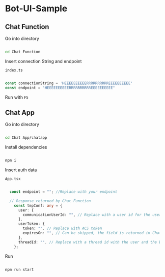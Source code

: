 # Bot-UI-Sample

## Chat Function 

Go into directory

``` bash

cd Chat Function

```

Insert connection String and endpoint

`index.ts`

```ts

const connectionString = 'HEEEEEEEEEERRRRRRRRRREEEEEEEEEE'
const endpoint = "HEEEEEEEEEERRRRRRRRRREEEEEEEEEE"

```

Run with `F5`

## Chat App

Go into directory

``` bash

cd Chat App/chatapp

```

Install dependencies

``` bash

npm i

```

Insert auth data

`App.tsx`

```ts

  const endpoint = ""; //Replace with your endpoint
  
  // Response returned by Chat Function
    const tmpConf: any = {
      user: {
        communicationUserId: "", // Replace with a user id for the user in a chat thread with adaptive cards bot
      },
      userToken: {
        token: "", // Replace with ACS token
        expiresOn: "", // Can be skipped, the field is returned in Chat Function response
      },
      threadId: "", // Replace with a thread id with the user and the bot
    };

```

Run

``` bash

npm run start

```
